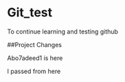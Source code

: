 # Git_test
To continue learning and testing github 


##Project Changes

Abo7adeed1 is here

I passed from here
